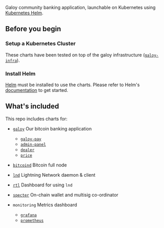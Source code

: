 
Galoy community banking application, launchable on Kubernetes using [Kubernetes Helm](https://github.com/helm/helm).

## Before you begin

### Setup a Kubernetes Cluster

These charts have been tested on top of the galoy infrastructure ([`galoy-infra`](https://github.com/GaloyMoney/galoy-infra)).

### Install Helm
[Helm](https://helm.sh) must be installed to use the charts.
Please refer to Helm's [documentation](https://helm.sh/docs/) to get started.

## What's included

This repo includes charts for:
- [`galoy`](https://github.com/GaloyMoney/galoy) Our bitcoin banking application
  - [`galoy-pay`](https://github.com/GaloyMoney/galoy-pay)
  - [`admin-panel`](https://github.com/GaloyMoney/admin-panel)
  - [`dealer`](https://github.com/GaloyMoney/dealer)
  - [`price`](https://github.com/GaloyMoney/price)

- [`bitcoind`](https://github.com/bitcoin/bitcoin) Bitcoin full node

- [`lnd`](https://github.com/lightningnetwork/lnd) Lightning Network daemon & client

- [`rtl`](https://github.com/Ride-The-Lightning/RTL) Dashboard for using `lnd`

- [`specter`](https://github.com/cryptoadvance/specter-desktop) On-chain wallet and multisig co-ordinator

- `monitoring` Metrics dashboard
  - [`grafana`](https://github.com/grafana/grafana)
  - [`prometheus`](https://github.com/prometheus/prometheus)
